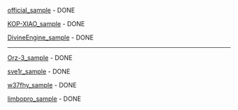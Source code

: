 [official_sample](https://github.com/crossutility/Quantumult-X/blob/master/sample.conf) - DONE

[KOP-XIAO_sample](https://github.com/KOP-XIAO/QuantumultX/blob/master/QuantumultX_Profiles.conf) - DONE

[DivineEngine_sample](https://github.com/DivineEngine/Profiles/blob/master/Quantumult/Outbound.conf) - DONE

----------

[Orz-3_sample](https://github.com/Orz-3/QuantumultX/blob/master/Orz-3.conf) - DONE

[sve1r_sample](https://github.com/sve1r/Rules-For-Quantumult-X/blob/main/Sample_v1.4.0.conf) - DONE

[w37fhy_sample](https://github.com/w37fhy/QuantumultX/blob/master/QuantumultX_diy.conf) - DONE

[limbopro_sample](https://github.com/limbopro/Profiles4limbo/blob/main/full.conf) - DONE